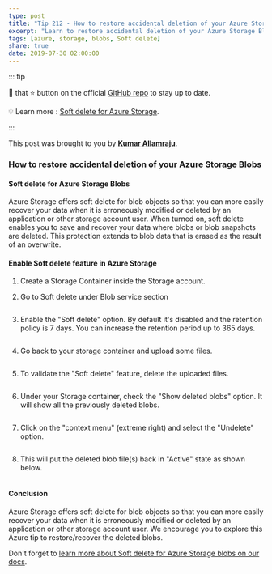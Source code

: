 ```yaml
---
type: post
title: "Tip 212 - How to restore accidental deletion of your Azure Storage Blobs"
excerpt: "Learn to restore accidental deletion of your Azure Storage Blobs"
tags: [azure, storage, blobs, Soft delete]
share: true
date: 2019-07-30 02:00:00
---
```



::: tip

:punch: that :star: button on the official [GitHub repo](https://github.com/Microsoft/AzureTipsAndTricks/) to stay up to date.

:bulb: Learn more : [Soft delete for Azure Storage](https://azure.microsoft.com/en-us/blog/soft-delete-for-azure-storage-blobs-ga?WT.mc_id=docs-azuredevtips-azureappsdev). 

:::

This post was brought to you by **[Kumar Allamraju](https://twitter.com/kumarallamraju)**. 

### How to restore accidental deletion of your Azure Storage Blobs

#### Soft delete for Azure Storage Blobs
 
Azure Storage offers soft delete for blob objects so that you can more easily recover your data when it is erroneously modified or deleted by an application or other storage account user. When turned on, soft delete enables you to save and recover your data where blobs or blob snapshots are deleted. This protection extends to blob data that is erased as the result of an overwrite.

#### Enable Soft delete feature in Azure Storage

1. Create a Storage Container inside the Storage account.

2. Go to Soft delete under Blob service section

<img :src="$withBase('/files/sd-1.jpg')">

3. Enable the "Soft delete" option. By default it's disabled and the retention policy is 7 days. You can increase the retention period up to 365 days.

<img :src="$withBase('/files/sd1.jpg')">

4. Go back to your storage container and upload some files.

<img :src="$withBase('/files/sd2.jpg')">

5. To validate the "Soft delete" feature, delete the uploaded files.

<img :src="$withBase('/files/sd3.jpg')">

6. Under your Storage container, check the "Show deleted blobs" option. It will show all the previously deleted blobs.

<img :src="$withBase('/files/sd4.jpg')">

7. Click on the "context menu" (extreme right) and select the "Undelete" option.

<img :src="$withBase('/files/sd5.jpg')">

8. This will put the deleted blob file(s) back in "Active" state as shown below.

<img :src="$withBase('/files/sd6.jpg')">

#### Conclusion

Azure Storage offers soft delete for blob objects so that you can more easily recover your data when it is erroneously modified or deleted by an application or other storage account user. We encourage you to explore this Azure tip to restore/recover the deleted blobs.

Don't forget to [learn more about Soft delete for Azure Storage blobs on our docs](https://docs.microsoft.com/en-us/azure/storage/blobs/storage-blob-soft-delete?WT.mc_id=docs-azuredevtips-azureappsdev).





